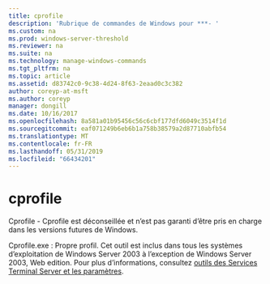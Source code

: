 ```yaml
---
title: cprofile
description: 'Rubrique de commandes de Windows pour ***- '
ms.custom: na
ms.prod: windows-server-threshold
ms.reviewer: na
ms.suite: na
ms.technology: manage-windows-commands
ms.tgt_pltfrm: na
ms.topic: article
ms.assetid: d83742c0-9c38-4d24-8f63-2eaad0c3c382
author: coreyp-at-msft
ms.author: coreyp
manager: dongill
ms.date: 10/16/2017
ms.openlocfilehash: 8a581a01b95456c56c6cbf177dfd6049c3514f1d
ms.sourcegitcommit: eaf071249b6eb6b1a758b38579a2d87710abfb54
ms.translationtype: MT
ms.contentlocale: fr-FR
ms.lasthandoff: 05/31/2019
ms.locfileid: "66434201"
---
```

# <a name="cprofile"></a>cprofile



Cprofile - Cprofile est déconseillée et n’est pas garanti d’être pris en charge dans les versions futures de Windows.

Cprofile.exe : Propre profil. Cet outil est inclus dans tous les systèmes d’exploitation de Windows Server 2003 à l’exception de Windows Server 2003, Web edition. Pour plus d’informations, consultez [outils des Services Terminal Server et les paramètres](https://technet.microsoft.com/library/cc776289(v=ws.10).aspx).

# #

## #